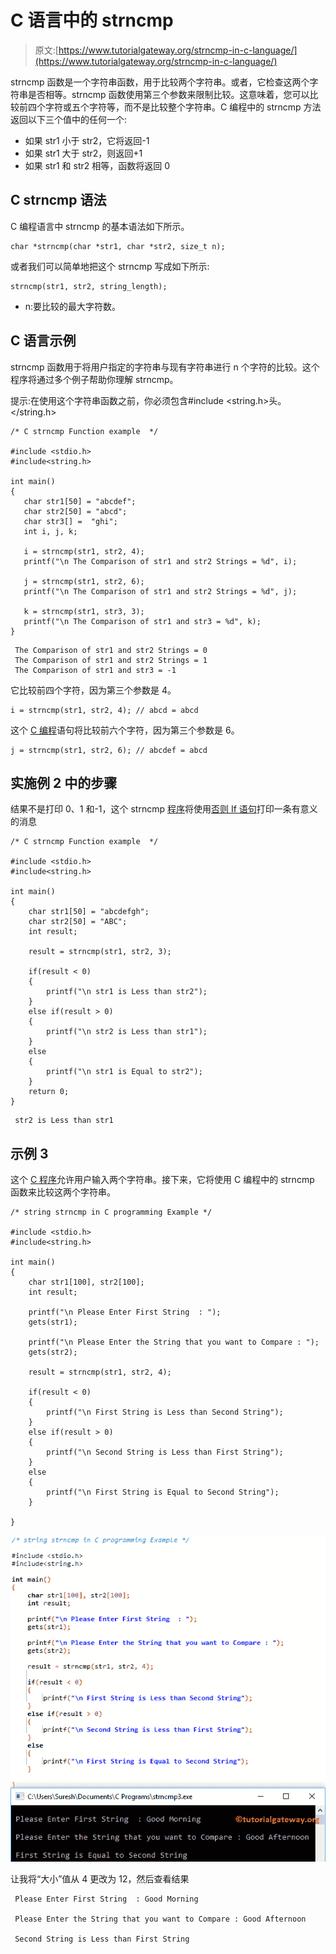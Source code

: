 # C 语言中的 strncmp

> 原文:[https://www.tutorialgateway.org/strncmp-in-c-language/](https://www.tutorialgateway.org/strncmp-in-c-language/)

strncmp 函数是一个字符串函数，用于比较两个字符串。或者，它检查这两个字符串是否相等。strncmp 函数使用第三个参数来限制比较。这意味着，您可以比较前四个字符或五个字符等，而不是比较整个字符串。C 编程中的 strncmp 方法返回以下三个值中的任何一个:

*   如果 str1 小于 str2，它将返回-1
*   如果 str1 大于 str2，则返回+1
*   如果 str1 和 str2 相等，函数将返回 0

## C strncmp 语法

C 编程语言中 strncmp 的基本语法如下所示。

```
char *strncmp(char *str1, char *str2, size_t n);
```

或者我们可以简单地把这个 strncmp 写成如下所示:

```
strncmp(str1, str2, string_length);
```

*   n:要比较的最大字符数。

## C 语言示例

strncmp 函数用于将用户指定的字符串与现有字符串进行 n 个字符的比较。这个程序将通过多个例子帮助你理解 strncmp。

提示:在使用这个字符串函数之前，你必须包含#include <string.h>头。</string.h>

```
/* C strncmp Function example  */

#include <stdio.h> 
#include<string.h>

int main()
{
   char str1[50] = "abcdef";
   char str2[50] = "abcd";
   char str3[] =  "ghi";
   int i, j, k;

   i = strncmp(str1, str2, 4);		
   printf("\n The Comparison of str1 and str2 Strings = %d", i);

   j = strncmp(str1, str2, 6);		
   printf("\n The Comparison of str1 and str2 Strings = %d", j);

   k = strncmp(str1, str3, 3);		
   printf("\n The Comparison of str1 and str3 = %d", k);
}
```

```
 The Comparison of str1 and str2 Strings = 0
 The Comparison of str1 and str2 Strings = 1
 The Comparison of str1 and str3 = -1
```

它比较前四个字符，因为第三个参数是 4。

```
i = strncmp(str1, str2, 4); // abcd = abcd
```

这个 [C 编程](https://www.tutorialgateway.org/c-programming/)语句将比较前六个字符，因为第三个参数是 6。

```
j = strncmp(str1, str2, 6); // abcdef = abcd
```

## 实施例 2 中的步骤

结果不是打印 0、1 和-1，这个 strncmp [程序](https://www.tutorialgateway.org/c-programming-examples/)将使用[否则 If 语句](https://www.tutorialgateway.org/else-if-statement-in-c/)打印一条有意义的消息

```
/* C strncmp Function example  */

#include <stdio.h> 
#include<string.h>

int main()
{
   	char str1[50] = "abcdefgh";
   	char str2[50] = "ABC";
   	int result;

   	result = strncmp(str1, str2, 3);

   	if(result < 0)
   	{
   		printf("\n str1 is Less than str2");
	}
	else if(result > 0)
   	{
   		printf("\n str2 is Less than str1");
	}
	else
   	{
   		printf("\n str1 is Equal to str2");
	}
	return 0;
}
```

```
 str2 is Less than str1
```

## 示例 3

这个 [C 程序](https://www.tutorialgateway.org/c-programming-examples/)允许用户输入两个字符串。接下来，它将使用 C 编程中的 strncmp 函数来比较这两个字符串。

```
/* string strncmp in C programming Example */

#include <stdio.h> 
#include<string.h>

int main()
{
	char str1[100], str2[100];
	int result;

	printf("\n Please Enter First String  : ");
	gets(str1);	

	printf("\n Please Enter the String that you want to Compare : ");
	gets(str2);	

	result = strncmp(str1, str2, 4);

 	if(result < 0)
   	{
   		printf("\n First String is Less than Second String");
	}
	else if(result > 0)
   	{
   		printf("\n Second String is Less than First String");
	}
	else
   	{
   		printf("\n First String is Equal to Second String");
	}

}
```

![strncmp in C language Example 3](img/a2ba03a218f811012b9b3bd1fbf53cdc.png)

让我将“大小”值从 4 更改为 12，然后查看结果

```
 Please Enter First String  : Good Morning

 Please Enter the String that you want to Compare : Good Afternoon

 Second String is Less than First String
```